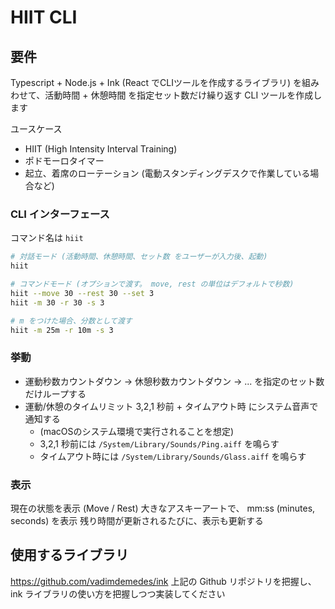 # HIIT CLI

## 要件

Typescript + Node.js + Ink (React でCLIツールを作成するライブラリ)
を組みわせて、活動時間 + 休憩時間 を指定セット数だけ繰り返す CLI ツールを作成します

ユースケース
- HIIT (High Intensity Interval Training)
- ポドモーロタイマー
- 起立、着席のローテーション (電動スタンディングデスクで作業している場合など)

### CLI インターフェース

コマンド名は `hiit`

```sh
# 対話モード (活動時間、休憩時間、セット数 をユーザーが入力後、起動)
hiit

# コマンドモード (オプションで渡す。 move, rest の単位はデフォルトで秒数)
hiit --move 30 --rest 30 --set 3
hiit -m 30 -r 30 -s 3

# m をつけた場合、分数として渡す
hiit -m 25m -r 10m -s 3
```


### 挙動

- 運動秒数カウントダウン -> 休憩秒数カウントダウン -> ... を指定のセット数だけループする
- 運動/休憩のタイムリミット 3,2,1 秒前 + タイムアウト時 にシステム音声で通知する
  - (macOSのシステム環境で実行されることを想定)
  - 3,2,1 秒前には `/System/Library/Sounds/Ping.aiff` を鳴らす
  - タイムアウト時には `/System/Library/Sounds/Glass.aiff` を鳴らす


### 表示
現在の状態を表示 (Move / Rest)
大きなアスキーアートで、 mm:ss (minutes, seconds) を表示
残り時間が更新されるたびに、表示も更新する


## 使用するライブラリ

https://github.com/vadimdemedes/ink
上記の Github リポジトリを把握し、 ink ライブラリの使い方を把握しつつ実装してください